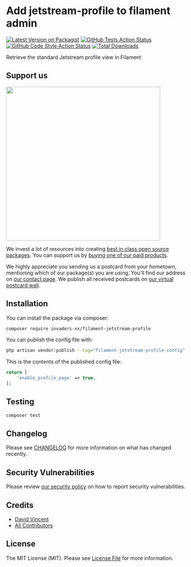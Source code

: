 # Add jetstream-profile to filament admin

[![Latest Version on Packagist](https://img.shields.io/packagist/v/invaders-xx/filament-jetstream-profile.svg?style=flat-square)](https://packagist.org/packages/invaders-xx/filament-jetstream-profile)
[![GitHub Tests Action Status](https://img.shields.io/github/workflow/status/invaders-xx/filament-jetstream-profile/run-tests?label=tests)](https://github.com/invaders-xx/filament-jetstream-profile/actions?query=workflow%3Arun-tests+branch%3Amain)
[![GitHub Code Style Action Status](https://img.shields.io/github/workflow/status/invaders-xx/filament-jetstream-profile/Check%20&%20fix%20styling?label=code%20style)](https://github.com/invaders-xx/filament-jetstream-profile/actions?query=workflow%3A"Check+%26+fix+styling"+branch%3Amain)
[![Total Downloads](https://img.shields.io/packagist/dt/invaders-xx/filament-jetstream-profile.svg?style=flat-square)](https://packagist.org/packages/invaders-xx/filament-jetstream-profile)

Retrieve the standard Jetstream profile view in Filament

## Support us

[<img src="https://github-ads.s3.eu-central-1.amazonaws.com/filament-jetstream-profile.jpg?t=1" width="419px" />](https://spatie.be/github-ad-click/filament-jetstream-profile)

We invest a lot of resources into creating [best in class open source packages](https://spatie.be/open-source). You can support us by [buying one of our paid products](https://spatie.be/open-source/support-us).

We highly appreciate you sending us a postcard from your hometown, mentioning which of our package(s) you are using. You'll find our address on [our contact page](https://spatie.be/about-us). We publish all received postcards on [our virtual postcard wall](https://spatie.be/open-source/postcards).

## Installation

You can install the package via composer:

```bash
composer require invaders-xx/filament-jetstream-profile
```

You can publish the config file with:

```bash
php artisan vendor:publish --tag="filament-jetstream-profile-config"
```

This is the contents of the published config file:

```php
return [
    'enable_profile_page' => true,
];
```

## Testing

```bash
composer test
```

## Changelog

Please see [CHANGELOG](CHANGELOG.md) for more information on what has changed recently.

## Security Vulnerabilities

Please review [our security policy](../../security/policy) on how to report security vulnerabilities.

## Credits

- [David Vincent](https://github.com/invaders-xx)
- [All Contributors](../../contributors)

## License

The MIT License (MIT). Please see [License File](LICENSE.md) for more information.
